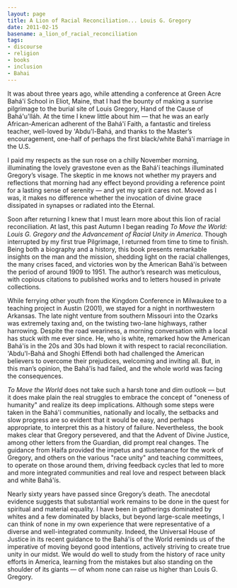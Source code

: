 ```yaml
---
layout: page
title: A Lion of Racial Reconciliation... Louis G. Gregory
date: 2011-02-15
basename: a_lion_of_racial_reconciliation
tags:
- discourse
- religion
- books
- inclusion
- Bahai
---
```


It was about three years ago, while attending a conference at Green Acre
Bah&aacute;'&iacute; School in Eliot, Maine, that I had the bounty of making a
sunrise pilgrimage to the burial site of Louis Gregory, Hand of the Cause of
Bah&aacute;'u'll&aacute;h. At the time I knew little about him &mdash; that he
was an early African-American adherent of the Bah&aacute;'&iacute; Faith, a
fantastic and tireless teacher, well-loved by 'Abdu'l-Bah&aacute;, and thanks to
the Master&#8217;s encouragement, one-half of perhaps the first black/white
Bah&aacute;'&iacute; marriage in the U.S.

<!-- truncate -->

I paid my respects as the sun rose on a chilly November morning, illuminating
the lovely gravestone even as the Bah&aacute;'&iacute; teachings illuminated
Gregory&#8217;s visage. The skeptic in me knows not whether my prayers and
reflections that morning had any effect beyond providing a reference point for a
lasting sense of serenity &mdash; and yet my spirit cares not. Moved as I was,
it makes no difference whether the invocation of divine grace dissipated in
synapses or radiated into the Eternal.

Soon after returning I knew that I must learn more about this lion of racial
reconciliation. At last, this past Autumn I began reading _To Move the World:
Louis G. Gregory and the Advancement of Racial Unity in America_. Though
interrupted by my first true Pilgrimage, I returned from time to time to finish.
Being both a biography and a history, this book presents remarkable insights on
the man and the mission, shedding light on the racial challenges, the many
crises faced, and victories won by the American Bah&aacute;'&iacute;s between
the period of around 1909 to 1951. The author&#8217;s research was meticulous,
with copious citations to published works and to letters housed in private
collections.

While ferrying other youth from the Kingdom Conference in Milwaukee to a
teaching project in Austin (2001), we stayed for a night in northwestern
Arkansas. The late night venture from southern Missouri into the Ozarks was
extremely taxing and, on the twisting two-lane highways, rather harrowing.
Despite the road weariness, a morning conversation with a local has stuck with
me ever since. He, who is white, remarked how the American Bah&aacute;'&iacute;s
in the 20s and 30s had blown it with respect to racial reconciliation.
'Abdu'l-Bah&aacute; and Shoghi Effendi both had challenged the American
believers to overcome their prejudices, welcoming and inviting all. But, in this
man&#8217;s opinion, the Bah&aacute;'&iacute;s had failed, and the whole world
was facing the consequences.

_To Move the World_ does not take such a harsh tone and dim outlook &mdash; but
it does make plain the real struggles to embrace the concept of "oneness of
humanity" and realize its deep implications. Although some steps were taken in
the Bah&aacute;'&iacute; communities, nationally and locally, the setbacks and
slow progress are so evident that it would be easy, and perhaps appropriate, to
interpret this as a history of failure. Nevertheless, the book makes clear that
Gregory persevered, and that the Advent of Divine Justice, among other letters
from the Guardian, did prompt real changes. The guidance from Haifa provided the
impetus and sustenance for the work of Gregory, and others on the various "race
unity" and teaching committees, to operate on those around them, driving
feedback cycles that led to more and more integrated communities and real love
and respect between black and white Bah&aacute;'&iacute;s.

Nearly sixty years have passed since Gregory&#8217;s death. The anecdotal
evidence suggests that substantial work remains to be done in the quest for
spiritual and material equality. I have been in gatherings dominated by whites
and a few dominated by blacks, but beyond large-scale meetings, I can think of
none in my own experience that were representative of a diverse and
well-integrated community. Indeed, the Universal House of Justice in its recent
guidance to the Bah&aacute;'&iacute;s of the World reminds us of the imperative
of moving beyond good intentions, actively striving to create true unity in our
midst. We would do well to study from the history of race unity efforts in
America, learning from the mistakes but also standing on the shoulder of its
giants &mdash; of whom none can raise us higher than Louis G. Gregory.

